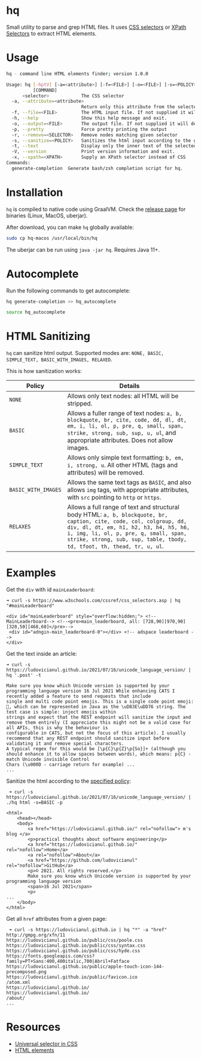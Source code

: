 # hq

Small utility to parse and grep HTML files. It
uses [CSS selectors](https://www.w3schools.com/cssref/css_selectors.asp) or [XPath Selectors](https://www.w3schools.com/xml/xpath_intro.asp) to extract HTML elements.

# Usage

```bash
hq - command line HTML elements finder; version 1.0.0

Usage: hq [-hptV] [-a=<attribute>] [-f=<FILE>] [-o=<FILE>] [-s=<POLICY>] [-x=<XPATH>] <selector>
          [COMMAND]
      <selector>            The CSS selector
  -a, --attribute=<attribute>
                            Return only this attribute from the selected HTML elements
  -f, --file=<FILE>         The HTML input file. If not supplied it will default to stdin
  -h, --help                Show this help message and exit.
  -o, --output=<FILE>       The output file. If not supplied it will default to stdout
  -p, --pretty              Force pretty printing the output
  -r, --remove=<SELECTOR>   Remove nodes matching given selector
  -s, --sanitize=<POLICY>   Sanitizes the html input according to the given policy
  -t, --text                Display only the inner text of the selected HTML top element
  -V, --version             Print version information and exit.
  -x, --xpath=<XPATH>       Supply an XPath selector instead of CSS
Commands:
  generate-completion  Generate bash/zsh completion script for hq.

```

# Installation

`hq` is compiled to native code using GraalVM. Check
the [release page](https://github.com/ludovicianul/hq/releases/) for binaries (Linux,
MacOS, uberjar).

After download, you can make `hq` globally available:

```bash
sudo cp hq-macos /usr/local/bin/hq
```

The uberjar can be run using `java -jar hq`. Requires Java 11+.

# Autocomplete
Run the following commands to get autocomplete:

```bash
hq generate-completion >> hq_autocomplete

source hq_autocomplete
```

# HTML Sanitizing
`hq` can sanitize html output. Supported modes are: `NONE, BASIC, SIMPLE_TEXT, BASIC_WITH_IMAGES, RELAXED`. 

This is how sanitization works: 

| Policy | Details |
| ------- | ------- | 
| `NONE` | Allows only text nodes: all HTML will be stripped. |
| `BASIC` | Allows a fuller range of text nodes: `a, b, blockquote, br, cite, code, dd, dl, dt, em, i, li, ol, p, pre, q, small, span, strike, strong, sub, sup, u, ul`, and appropriate attributes. Does not allow images.|
| `SIMPLE_TEXT` | Allows only simple text formatting: `b, em, i, strong, u`. All other HTML (tags and attributes) will be removed.| 
| `BASIC_WITH_IMAGES` | Allows the same text tags as `BASIC`, and also allows `img` tags, with appropriate attributes, with `src` pointing to `http` or `https`.
| `RELAXES` | Allows a full range of text and structural body HTML: `a, b, blockquote, br, caption, cite, code, col, colgroup, dd, div, dl, dt, em, h1, h2, h3, h4, h5, h6, i, img, li, ol, p, pre, q, small, span, strike, strong, sub, sup, table, tbody, td, tfoot, th, thead, tr, u, ul`.|

# Examples

Get the `div` with id `mainLeaderboard`:

```
➜ curl -s https://www.w3schools.com/cssref/css_selectors.asp | hq "#mainLeaderboard"

<div id="mainLeaderboard" style="overflow:hidden;"> <!-- MainLeaderboard--> <!--<pre>main_leaderboard, all: [728,90][970,90][320,50][468,60]</pre>-->
 <div id="adngin-main_leaderboard-0"></div> <!-- adspace leaderboard -->
</div>

```

Get the text inside an article:

```
➜ curl -s https://ludovicianul.github.io/2021/07/16/unicode_language_version/ | hq '.post' -t

Make sure you know which Unicode version is supported by your programming language version 16 Jul 2021 While enhancing CATS I recently added a feature to send requests that include 
single and multi code point emojis. This is a single code point emoji: 🥶, which can be represented in Java as the \uD83E\uDD76 string. The test case is simple: inject emojis within 
strings and expect that the REST endpoint will sanitize the input and remove them entirely (I appreciate this might not be a valid case for all APIs, this is why the behaviour is 
configurable in CATS, but not the focus of this article). I usually recommend that any REST endpoint should sanitize input before validating it and remove special characters. 
A typical regex for this would be [\p{C}\p{Z}\p{So}]+ (although you should enhance it to allow spaces between words), which means: p{C} - match Unicode invisible Control 
Chars (\u000D - carriage return for example) ...
...
```

Sanitize the html according to the [specified policy](#html-sanitizing):
```
 ➜ curl -s https://ludovicianul.github.io/2021/07/16/unicode_language_version/ | ./hq html -s=BASIC -p

<html>
    <head></head>
    <body>
        <a href="https://ludovicianul.github.io/" rel="nofollow"> m's blog </a>
        <p>practical thoughts about software engineering</p>
        <a href="https://ludovicianul.github.io/" rel="nofollow">Home</a>
        <a rel="nofollow">About</a>
        <a href="https://github.com/ludovicianul" rel="nofollow">GitHub</a>
        <p>© 2021. All rights reserved.</p>
        Make sure you know which Unicode version is supported by your programming language version
        <span>16 Jul 2021</span>
        <p>
...
    </body>
</html>
```

Get all `href` attributes from a given page:

```shell
 ➜ curl -s https://ludovicianul.github.io | hq "*" -a "href"
http://gmpg.org/xfn/11
https://ludovicianul.github.io/public/css/poole.css
https://ludovicianul.github.io/public/css/syntax.css
https://ludovicianul.github.io/public/css/hyde.css
https://fonts.googleapis.com/css?family=PT+Sans:400,400italic,700|Abril+Fatface
https://ludovicianul.github.io/public/apple-touch-icon-144-precomposed.png
https://ludovicianul.github.io/public/favicon.ico
/atom.xml
https://ludovicianul.github.io/
https://ludovicianul.github.io/
/about/
...
```

# Resources

- [Universal selector in CSS](https://www.scaler.com/topics/universal-selector-in-css/)
- [HTML elements](https://developer.mozilla.org/en-US/docs/Web/HTML/Element)
